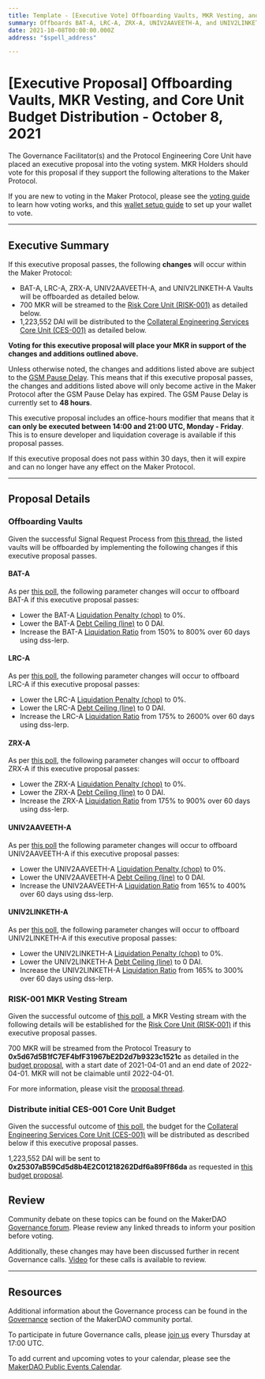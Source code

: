 ```yaml
---
title: Template - [Executive Vote] Offboarding Vaults, MKR Vesting, and Core Unit Budget Distribution - October 8, 2021
summary: Offboards BAT-A, LRC-A, ZRX-A, UNIV2AAVEETH-A, and UNIV2LINKETH-A Vaults, establishes MKR vesting stream for RISK-001, and distributes the initial Core Unit Budget for CES-001.
date: 2021-10-08T00:00:00.000Z
address: "$spell_address"

---
```

# [Executive Proposal] Offboarding Vaults, MKR Vesting, and Core Unit Budget Distribution - October 8, 2021

The Governance Facilitator(s) and the Protocol Engineering Core Unit have placed an executive proposal into the voting system. MKR Holders should vote for this proposal if they support the following alterations to the Maker Protocol.

If you are new to voting in the Maker Protocol, please see the [voting guide](https://community-development.makerdao.com/en/learn/governance/how-voting-works/) to learn how voting works, and this [wallet setup guide](https://community-development.makerdao.com/en/learn/governance/voting-setup/) to set up your wallet to vote.

---

## Executive Summary

If this executive proposal passes, the following **changes** will occur within the Maker Protocol:
- BAT-A, LRC-A, ZRX-A, UNIV2AAVEETH-A, and UNIV2LINKETH-A Vaults will be offboarded as detailed below.
- 700 MKR will be streamed to the [Risk Core Unit (RISK-001)](https://mips.makerdao.com/mips/details/MIP39c2SP2) as detailed below.
- 1,223,552 DAI will be distributed to the [Collateral Engineering Services Core Unit (CES-001)](https://mips.makerdao.com/mips/details/MIP39c2SP20) as detailed below.

**Voting for this executive proposal will place your MKR in support of the changes and additions outlined above.**

Unless otherwise noted, the changes and additions listed above are subject to the [GSM Pause Delay](https://community-development.makerdao.com/en/learn/governance/param-gsm-pause-delay). This means that if this executive proposal passes, the changes and additions listed above will only become active in the Maker Protocol after the GSM Pause Delay has expired. The GSM Pause Delay is currently set to **48 hours**.

This executive proposal includes an office-hours modifier that means that it **can only be executed between 14:00 and 21:00 UTC, Monday - Friday**. This is to ensure developer and liquidation coverage is available if this proposal passes.

If this executive proposal does not pass within 30 days, then it will expire and can no longer have any effect on the Maker Protocol.

---

## Proposal Details

### Offboarding Vaults

Given the successful Signal Request Process from [this thread](https://forum.makerdao.com/t/signal-request-offboard-mana-bat-zrx-lrc-univ2-linketh-and-univ2-aaveeth/10467), the listed vaults will be offboarded by implementing the following changes if this executive proposal passes.

#### BAT-A

As per [this poll](https://vote.makerdao.com/polling/QmWJfX8U?network=mainnet#poll-detail), the following parameter changes will occur to offboard BAT-A if this executive proposal passes:

* Lower the BAT-A [Liquidation Penalty (chop)](https://makerdao.world/en/learn/governance/param-liquidation-penalty/) to 0%.
* Lower the BAT-A [Debt Ceiling (line)](https://makerdao.world/en/learn/governance/param-debt-ceiling) to 0 DAI.
* Increase the BAT-A [Liquidation Ratio](https://makerdao.world/en/learn/governance/param-liquidation-ratio/) from 150% to 800% over 60 days using dss-lerp.

#### LRC-A

As per [this poll](https://vote.makerdao.com/polling/QmUx9LVs?network=mainnet#poll-detail), the following parameter changes will occur to offboard LRC-A if this executive proposal passes:

* Lower the LRC-A [Liquidation Penalty (chop)](https://makerdao.world/en/learn/governance/param-liquidation-penalty/) to 0%.
* Lower the LRC-A [Debt Ceiling (line)](https://makerdao.world/en/learn/governance/param-debt-ceiling) to 0 DAI.
* Increase the LRC-A [Liquidation Ratio](https://makerdao.world/en/learn/governance/param-liquidation-ratio/) from 175% to 2600% over 60 days using dss-lerp.

#### ZRX-A

As per [this poll](https://vote.makerdao.com/polling/QmPfuF2W?network=mainnet#poll-detail), the following parameter changes will occur to offboard ZRX-A if this executive proposal passes:

* Lower the ZRX-A [Liquidation Penalty (chop)](https://makerdao.world/en/learn/governance/param-liquidation-penalty/) to 0%.
* Lower the ZRX-A [Debt Ceiling (line)](https://makerdao.world/en/learn/governance/param-debt-ceiling) to 0 DAI.
* Increase the ZRX-A [Liquidation Ratio](https://makerdao.world/en/learn/governance/param-liquidation-ratio/) from 175% to 900% over 60 days using dss-lerp.

#### UNIV2AAVEETH-A

As per [this poll](https://vote.makerdao.com/polling/QmcuJHkq?network=mainnet#poll-detail) the following parameter changes will occur to offboard UNIV2AAVEETH-A if this executive proposal passes:

* Lower the UNIV2AAVEETH-A [Liquidation Penalty (chop)](https://makerdao.world/en/learn/governance/param-liquidation-penalty/) to 0%.
* Lower the UNIV2AAVEETH-A [Debt Ceiling (line)](https://makerdao.world/en/learn/governance/param-debt-ceiling) to 0 DAI.
* Increase the UNIV2AAVEETH-A [Liquidation Ratio](https://makerdao.world/en/learn/governance/param-liquidation-ratio/) from 165% to 400% over 60 days using dss-lerp.

#### UNIV2LINKETH-A

As per [this poll](https://vote.makerdao.com/polling/Qmd7DPye?network=mainnet#poll-detail), the following parameter changes will occur to offboard UNIV2LINKETH-A if this executive proposal passes:

* Lower the UNIV2LINKETH-A [Liquidation Penalty (chop)](https://makerdao.world/en/learn/governance/param-liquidation-penalty/) to 0%.
* Lower the UNIV2LINKETH-A [Debt Ceiling (line)](https://makerdao.world/en/learn/governance/param-debt-ceiling) to 0 DAI.
* Increase the UNIV2LINKETH-A [Liquidation Ratio](https://makerdao.world/en/learn/governance/param-liquidation-ratio/) from 165% to 300% over 60 days using dss-lerp.

### RISK-001 MKR Vesting Stream

Given the successful outcome of [this poll](https://vote.makerdao.com/polling/QmUAXKm4?network=mainnet#poll-detail), a MKR Vesting stream with the following details will be established for the [Risk Core Unit (RISK-001)](https://mips.makerdao.com/mips/details/MIP39c2SP2) if this executive proposal passes.

700 MKR will be streamed from the Protocol Treasury to **0x5d67d5B1fC7EF4bfF31967bE2D2d7b9323c1521c** as detailed in the [budget proposal](https://mips.makerdao.com/mips/details/MIP40c3SP25), with a start date of 2021-04-01 and an end date of 2022-04-01. MKR will not be claimable until 2022-04-01.

For more information, please visit the [proposal thread](https://forum.makerdao.com/t/mip40c3-sp25-risk-core-unit-mkr-compensation-risk-001/9788). 

### Distribute initial CES-001 Core Unit Budget

Given the successful outcome of [this poll](https://vote.makerdao.com/polling/QmbM8u7Q?network=mainnet#poll-detail), the budget for the [Collateral Engineering Services Core Unit (CES-001)](https://mips.makerdao.com/mips/details/MIP39c2SP20) will be distributed as described below if this executive proposal passes.

1,223,552 DAI will be sent to **0x25307aB59Cd5d8b4E2C01218262Ddf6a89Ff86da** as requested in [this budget proposal](https://mips.makerdao.com/mips/details/MIP40c3SP30).

## Review

Community debate on these topics can be found on the MakerDAO [Governance forum](https://forum.makerdao.com/). Please review any linked threads to inform your position before voting.

Additionally, these changes may have been discussed further in recent Governance calls. [Video](https://www.youtube.com/playlist?list=PLLzkWCj8ywWNq5-90-Id6VPSsrk4OWVan) for these calls is available to review.

---

## Resources

Additional information about the Governance process can be found in the [Governance](https://community-development.makerdao.com/en/learn/governance) section of the MakerDAO community portal.

To participate in future Governance calls, please [join us](https://github.com/makerdao/community/tree/master/governance/governance-and-risk-meetings) every Thursday at 17:00 UTC.

To add current and upcoming votes to your calendar, please see the [MakerDAO Public Events Calendar](https://calendar.google.com/calendar/embed?src=makerdao.com_3efhm2ghipksegl009ktniomdk%40group.calendar.google.com&ctz=UTC&mode=week&showCalendars=0&showPrint=0).
